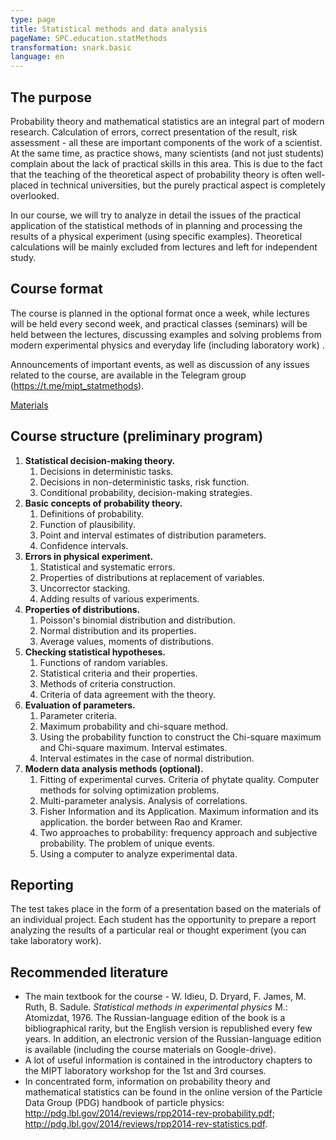 ```yaml
---
type: page
title: Statistical methods and data analysis
pageName: SPC.education.statMethods
transformation: snark.basic
language: en
---
```


## The purpose

Probability theory and mathematical statistics are an integral part of modern research. Calculation of errors, correct presentation of the result, risk assessment - all these are important components of the work of a scientist. At the same time, as practice shows, many scientists (and not just students) complain about the lack of practical skills in this area. This is due to the fact that the teaching of the theoretical aspect of probability theory is often well-placed in technical universities, but the purely practical aspect is completely overlooked.

In our course, we will try to analyze in detail the issues of the practical application of the statistical methods of in planning and processing the results of a physical experiment (using specific examples). Theoretical calculations will be mainly excluded from lectures and left for independent study.

## Course format

The course is planned in the optional format once a week, while lectures will be held every second week, and practical classes (seminars) will be held between the lectures, discussing examples and solving problems from modern experimental physics and everyday life (including laboratory work) .


Announcements of important events, as well as discussion of any issues related to the course, are available in the Telegram group (https://t.me/mipt_statmethods).

[Materials](https://github.com/mipt-npm-study/stat-methods)

## Course structure (preliminary program)
1.  **Statistical decision-making theory.**
    1.  Decisions in deterministic tasks.
    2.  Decisions in non-deterministic tasks, risk function.
    3.  Conditional probability, decision-making strategies.
2.  **Basic concepts of probability theory.**
    1. Definitions of probability.
    2. Function of plausibility.
    3. Point and interval estimates of distribution parameters.
    4. Confidence intervals.
3.  **Errors in physical experiment.**
    1.  Statistical and systematic errors.
    2.  Properties of distributions at replacement of variables.
    3.  Uncorrector stacking.
    4.  Adding results of various experiments.
4.  **Properties of distributions.**
    1. Poisson's binomial distribution and distribution.
    2. Normal distribution and its properties.
    3. Average values, moments of distributions.
5.  **Checking statistical hypotheses.**
    1. Functions of random variables.
    2. Statistical criteria and their properties.
    3. Methods of criteria construction.
    4. Criteria of data agreement with the theory.
6.  **Evaluation of parameters.**
    1. Parameter criteria.
    2. Maximum probability and chi-square method.
    3. Using the probability function to construct the Chi-square maximum and Chi-square maximum. Interval estimates.
    4. Interval estimates in the case of normal distribution.
7.  **Modern data analysis methods (optional).**
    1.  Fitting of experimental curves. Criteria of phytate quality. Computer methods for solving optimization problems.
    2.  Multi-parameter analysis. Analysis of correlations.
    3.  Fisher Information and its Application. Maximum information and its application.
        the border between Rao and Kramer.
    4.  Two approaches to probability: frequency approach and subjective probability. The problem of unique events.
    5.  Using a computer to analyze experimental data.

## Reporting

The test takes place in the form of a presentation based on the materials of an individual project. Each student has the opportunity to prepare a report analyzing the results of a particular real or thought experiment (you can take laboratory work).

## Recommended literature

* The main textbook for the course - W. Idieu, D. Dryard, F. James, M. Ruth, B. Sadule. 
*Statistical methods in experimental physics* M.: Atomizdat, 1976. The Russian-language edition of the book is a bibliographical rarity, but the English version is republished every few years. In addition, an electronic version of the Russian-language edition is available (including the course materials on Google-drive).
* A lot of useful information is contained in the introductory chapters to the MIPT laboratory workshop for the 1st and 3rd courses.
* In concentrated form, information on probability theory and mathematical statistics can be found in the online version of the Particle Data Group (PDG) handbook of particle physics: <http://pdg.lbl.gov/2014/reviews/rpp2014-rev-probability.pdf>; <http://pdg.lbl.gov/2014/reviews/rpp2014-rev-statistics.pdf>.
